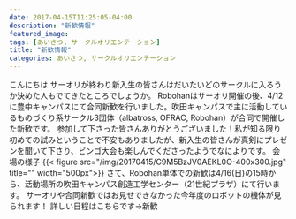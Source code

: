 ```yaml
---
date: 2017-04-15T11:25:05-04:00
description: "新歓情報"
featured_image: 
tags: [あいさつ, サークルオリエンテーション]
title: "新歓情報"
categories: あいさつ, サークルオリエンテーション
---
```


こんにちは
サーオリが終わり新入生の皆さんはだいたいどのサークルに入ろうか決めた人もでてきたところでしょうか。
Robohanはサーオリ開催の後、4/12に豊中キャンパスにて合同新歓を行いました。吹田キャンパスで主に活動しているものづくり系サークル3団体（albatross, OFRAC, Robohan）が合同で開催した新歓です。
参加して下さった皆さんありがとうございました！私が知る限り初めての試みということで不安もありましたが、新入生の皆さんが真剣にプレゼンを聞いて下さり、ビンゴ大会も楽しんでくださったようでなによりです。
会場の様子
{{< figure src="/img/20170415/C9M5BzJV0AEKL0O-400x300.jpg" title="" width="500px">}}
さて、Robohan単体での新歓は4/16(日)の15時から、活動場所の吹田キャンパス創造工学センター（21世紀プラザ）にて行います。
サーオリや合同新歓ではお見せできなかった今年度のロボットの機体が見られます！
詳しい日程はこちらです->新歓
